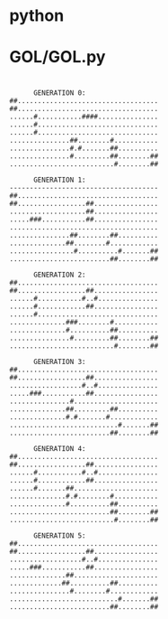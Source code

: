 # python
#
# GOL/GOL.py
#
          GENERATION 0:
    ##...................................
    ##...................................
    ......#...........####...............
    ......#..............................
    ......#..............................
    ...............##........#...........
    ...............#.#.......##..........
    ...............#.........##........##
    ..........................#........##

          GENERATION 1:
    -------------------------------------
    ##...................................
    ##.................##................
    ...................##................
    .....###...........##................
    .....................................
    ...............##........##..........
    ..............##........#............
    ................#..........#.......##
    .........................##........##

          GENERATION 2:
    ##...................................
    ##.................##................
    ......#...........#..#...............
    ......#............##................
    ......#..............................
    ..............###........#...........
    ..............#..........##..........
    ...............#.........##........##
    ..........................#........##

          GENERATION 3:
    ##...................................
    ##.................##................
    ..................#..#...............
    .....###...........##................
    ...............#.....................
    ..............##.........##..........
    ..............#.#.......#............
    ...........................#.......##
    .........................##........##

          GENERATION 4:
    ##...................................
    ##.................##................
    ......#...........#..#...............
    ......#............##................
    ......#.......##.....................
    ..............#.#........#...........
    ..............#..........##..........
    .........................##........##
    ..........................#........##

          GENERATION 5:
    ##...................................
    ##.................##................
    ..................#..#...............
    .....###...........##................
    ..............##.....................
    .............##..........##..........
    ...............#........#............
    ...........................#.......##
    .........................##........##
